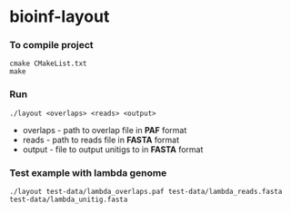 # bioinf-layout

### To compile project
```
cmake CMakeList.txt
make
```

### Run
```
./layout <overlaps> <reads> <output>
```
* overlaps - path to overlap file in **PAF** format
* reads - path to reads file in **FASTA** format
* output - file to output unitigs to in **FASTA** format

### Test example with lambda genome

```
./layout test-data/lambda_overlaps.paf test-data/lambda_reads.fasta test-data/lambda_unitig.fasta
```
